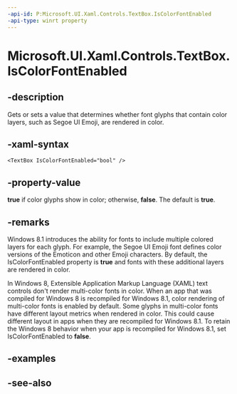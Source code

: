 ```yaml
---
-api-id: P:Microsoft.UI.Xaml.Controls.TextBox.IsColorFontEnabled
-api-type: winrt property
---
```


<!-- Property syntax
public bool IsColorFontEnabled { get;  set; }
-->

# Microsoft.UI.Xaml.Controls.TextBox.IsColorFontEnabled

## -description
Gets or sets a value that determines whether font glyphs that contain color layers, such as Segoe UI Emoji, are rendered in color.

## -xaml-syntax
```xaml
<TextBox IsColorFontEnabled="bool" />
```


## -property-value
**true** if color glyphs show in color; otherwise, **false**. The default is **true**.

## -remarks
Windows 8.1 introduces the ability for fonts to include multiple colored layers for each glyph. For example, the Segoe UI Emoji font defines color versions of the Emoticon and other Emoji characters. By default, the IsColorFontEnabled property is **true** and fonts with these additional layers are rendered in color.


<!--The following remark is relevant for Windows 8 > 8.1 migration. See Windows Blue bug 452226.-->
In Windows 8, Extensible Application Markup Language (XAML) text controls don't render multi-color fonts in color. When an app that was compiled for Windows 8 is recompiled for Windows 8.1, color rendering of multi-color fonts is enabled by default. Some glyphs in multi-color fonts have different layout metrics when rendered in color. This could cause different layout in apps when they are recompiled for Windows 8.1. To retain the Windows 8 behavior when your app is recompiled for Windows 8.1, set IsColorFontEnabled to **false**.

## -examples

## -see-also
